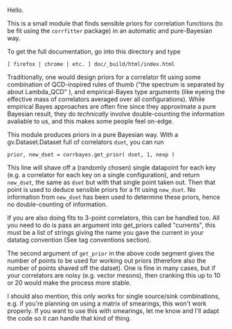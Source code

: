 
Hello.

This is a small module that finds sensible priors for correlation functions (to be fit using the ``corrfitter`` package)
in an automatic and pure-Bayesian way.

To get the full documentation, go into this directory and type

``[ firefox | chrome | etc. ] doc/_build/html/index.html``

Traditionally, one would design priors for a correlator fit using some combination of QCD-inspired rules of thumb
("the spectrum is separated by about Lambda_QCD" ), and empirical-Bayes type arguments
(like eyeing the effective mass of correlators averaged over all configurations). While empirical Bayes approaches are often
fine since they approximate a pure Bayesian result, they do *technically* involve double-counting the information avaliable to us,
and this makes some people feel on-edge.

This module produces priors in a pure Bayesian way. With a gv.Dataset.Dataset full of correlators ``dset``, you can run

``prior, new_dset = corrbayes.get_prior( dset, 1, nexp )``

This line will shave off a (randomly chosen) single datapoint for each key (e.g. a correlator for each key on a single configuration),
and return ``new_dset``, the same as ``dset`` but with that single point taken out. Then that point is used to deduce sensible priors
for a fit using ``new_dset``. No information from ``new_dset`` has been used to determine these priors, hence no double-counting of
information.

If you are also doing fits to 3-point correlators, this can be handled too. All you need to do is pass an argument into get_priors called
"currents", this must be a list of strings giving the name you gave the current in your datatag convention (See tag conventions section).

The second argument of ``get_prior`` in the above code segment gives the number of points to be used for working out priors (therefore also the number of points shaved off the datset). One is fine in many cases, but if your correlators are noisy (e.g. vector mesons), then cranking this up to 10 or 20 would make the process more stable.

I should also mention; this only works for single source/sink combinations, e.g. if you're planning on using a matrix of smearings,
this won't work properly. If you want to use this with smearings, let me know and I'll adapt the code so it can handle that kind of thing.

